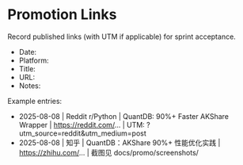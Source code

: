 # Promotion Links

Record published links (with UTM if applicable) for sprint acceptance.

- Date: 
- Platform: 
- Title: 
- URL: 
- Notes: 

Example entries:
- 2025-08-08 | Reddit r/Python | QuantDB: 90%+ Faster AKShare Wrapper | https://reddit.com/... | UTM: ?utm_source=reddit&utm_medium=post
- 2025-08-08 | 知乎 | QuantDB：AKShare 90%+ 性能优化实践 | https://zhihu.com/... | 截图见 docs/promo/screenshots/

